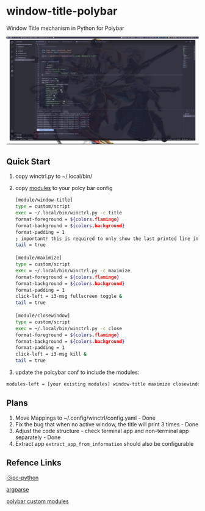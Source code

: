 # window-title-polybar

Window Title mechanism in Python for Polybar

![screenshot](screenshot/2023-01-04_03-59.png)

## Quick Start

1. copy winctrl.py to ~/.local/bin/

2. copy [modules](modules.conf) to your polcy bar config

   ```bash
   [module/window-title]
   type = custom/script
   exec = ~/.local/bin/winctrl.py -c title
   format-foreground = ${colors.flamingo}
   format-background = ${colors.background}
   format-padding = 1
   ; important! this is required to only show the last printed line in the bar
   tail = true

   [module/maximize]
   type = custom/script
   exec = ~/.local/bin/winctrl.py -c maximize
   format-foreground = ${colors.flamingo}
   format-background = ${colors.background}
   format-padding = 1
   click-left = i3-msg fullscreen toggle &
   tail = true

   [module/closewindow]
   type = custom/script
   exec = ~/.local/bin/winctrl.py -c close
   format-foreground = ${colors.flamingo}
   format-background = ${colors.background}
   format-padding = 1
   click-left = i3-msg kill &
   tail = true

   ```

3. update the polcybar conf to include the modules:

```bash
modules-left = [your existing modules] window-title maximize closewindow
```

## Plans

1. Move Mappings to ~/.config/winctrl/config.yaml - Done
2. Fix the bug that when no active window, the title will print 3 times - Done
3. Adjust the code structure - check terminal app and non-terminal app separately - Done
4. Extract app `extract_app_from_information` should also be configurable

## Refence Links

[i3ipc-python](https://github.com/altdesktop/i3ipc-python)

[argparse](https://docs.python.org/3/howto/argparse.html)

[polybar custom modules](https://github.com/polybar/polybar/wiki/Module:-script)
